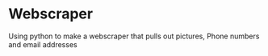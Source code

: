 # Webscraper
Using python to make a webscraper that pulls out pictures, Phone numbers and email addresses
